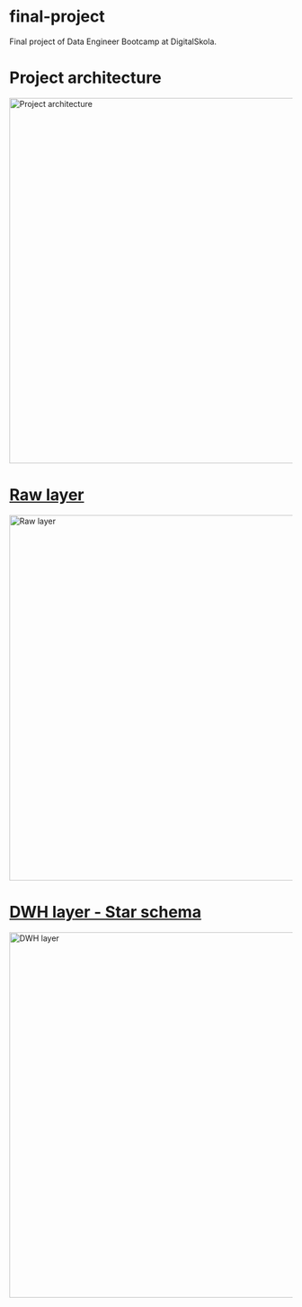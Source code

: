 # final-project
Final project of Data Engineer Bootcamp at DigitalSkola.

# Project architecture
<a href="https://drive.google.com/uc?export=view&id=1SksKZauJabZPZcwjICPjNXBSDFulpwry"><img src="https://drive.google.com/uc?export=view&id=1SksKZauJabZPZcwjICPjNXBSDFulpwry" style="width: 650px; max-width: 100%; height: auto" title="Project architecture" />

# Raw layer
<a href="https://drive.google.com/uc?export=view&id=1F6p-Ac70ks8lr7-YDgMc2V_FaI3CuPGy"><img src="https://drive.google.com/uc?export=view&id=1F6p-Ac70ks8lr7-YDgMc2V_FaI3CuPGy" style="width: 650px; max-width: 100%; height: auto" title="Raw layer" />

# DWH layer - Star schema
<a href="https://drive.google.com/uc?export=view&id=18lnGHy25KET-V8rtqpNBmDt1Vjo1yXXX"><img src="https://drive.google.com/uc?export=view&id=18lnGHy25KET-V8rtqpNBmDt1Vjo1yXXX" style="width: 650px; max-width: 100%; height: auto" title="DWH layer" />

